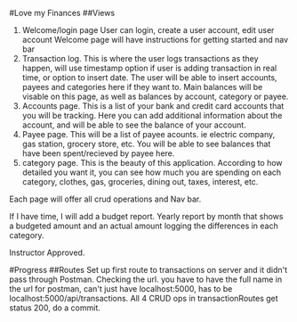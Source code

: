 #Love my Finances
##Views
1. Welcome/login page
User can login, create a user account, edit user account 
Welcome page will have instructions for getting started and nav bar
2. Transaction log. This is where the user logs transactions as they happen, will use timestamp option if user is adding transaction in real time, or option to insert date. The user will be able to insert accounts, payees and categories here if they want to. Main balances will be visable on this page, as well as balances by account, category or payee.
3. Accounts page. This is a list of your bank and credit card accounts that you will be tracking. Here you can add additional information about the account, and will be able to see the balance of your account.
4. Payee page. This will be a list of payee acounts. ie electric company, gas station, grocery store, etc. You will be able to see balances that have been spent/recieved by payee here.
5. category page. This is the beauty of this application. According to how detailed you want it, you can see how much you are spending on each category, clothes, gas, groceries, dining out, taxes, interest, etc.
    

Each page will offer all crud operations and Nav bar.

If I have time, I will add a budget report. Yearly report by month that shows a budgeted amount and an actual amount logging the differences in each category. 

Instructor Approved.

#Progress
##Routes
Set up first route to transactions on server and it didn't pass through Postman. Checking the url.
you have to have the full name in the url for postman, can't just have localhost:5000, has to be localhost:5000/api/transactions. All 4 CRUD ops in transactionRoutes get status 200, do a commit.

